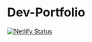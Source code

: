 # Dev-Portfolio
 
[![Netlify Status](https://api.netlify.com/api/v1/badges/e5f9a73a-1524-4cb2-902d-aff76a557aad/deploy-status)](https://app.netlify.com/sites/ch-portfolio-dev/deploys)

